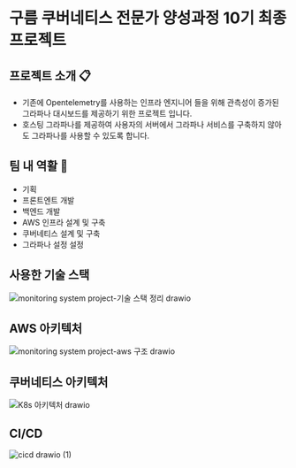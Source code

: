 # 구름 쿠버네티스 전문가 양성과정 10기 최종 프로젝트

## 프로젝트 소개 📋
- 기존에 Opentelemetry를 사용하는 인프라 엔지니어 들을 위해 관측성이 증가된 그라파나 대시보드를 제공하기 위한 프로젝트 입니다.
- 호스팅 그라파나를 제공하여 사용자의 서버에서 그라파나 서비스를 구축하지 않아도 그라파나를 사용할 수 있도록 합니다.

## 팀 내 역활 🧑‍
- 기획
- 프론트엔트 개발
- 백엔드 개발
- AWS 인프라 설계 및 구축
- 쿠버네티스 설계 및 구축
- 그라파나 설정 설정



## 사용한 기술 스택
![monitoring system project-기술 스택 정리 drawio](https://github.com/ansdudgh98/devlitemonitor/assets/52616389/dc4af028-13af-4770-84a6-e8eb5827bf6d)

## AWS 아키텍처
![monitoring system project-aws 구조 drawio](https://github.com/ansdudgh98/devlitemonitor/assets/52616389/4f6cd686-9596-401d-875f-d3df1790a058)

## 쿠버네티스 아키텍처
![K8s 아키텍처 drawio](https://github.com/ansdudgh98/devlitemonitor/assets/52616389/c56f212d-4a32-413a-be24-177218299423)

## CI/CD
![cicd drawio (1)](https://github.com/ansdudgh98/devlitemonitor/assets/52616389/eb0ca29d-a66a-41a7-bfe9-70ff2a9940da)





 
